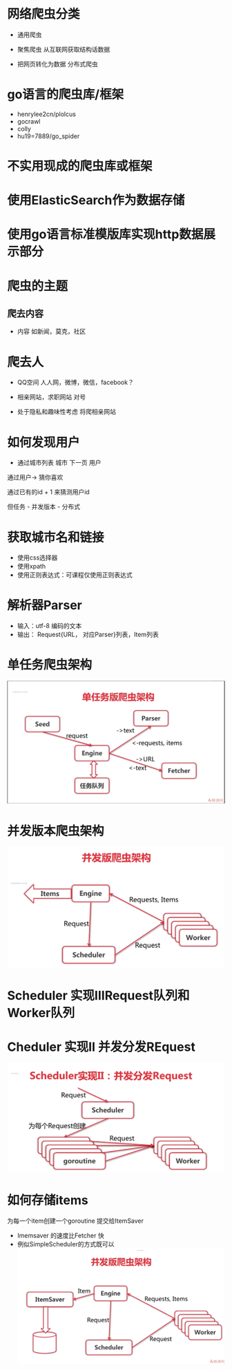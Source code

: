 
# 网络爬虫分类

* 通用爬虫
* 聚焦爬虫 从互联网获取结构话数据


* 把网页转化为数据  分布式爬虫


# go语言的爬虫库/框架

* henrylee2cn/plolcus 
* gocrawl
* colly
* hu19=7889/go_spider

# 不实用现成的爬虫库或框架
# 使用ElasticSearch作为数据存储
# 使用go语言标准模版库实现http数据展示部分



# 爬虫的主题

## 爬去内容
* 内容  如新闻，莫克，社区
# 爬去人
* QQ空间 人人网，微博，微信，facebook？
* 相亲网站，求职网站 对号


* 处于隐私和趣味性考虑 将爬相亲网站


# 如何发现用户
* 通过城市列表 城市 下一页 用户

通过用户-> 猜你喜欢

通过已有的id + 1 来猜测用户id



但任务 - 并发版本 - 分布式


# 获取城市名和链接
* 使用css选择器
* 使用xpath
* 使用正则表达式：可课程仅使用正则表达式


# 解析器Parser

* 输入：utf-8  编码的文本
* 输出： Request{URL， 对应Parser}列表，Item列表

# 单任务爬虫架构

![](.13.notebook_images/1cf058a0.png)

# 并发版本爬虫架构
![](.13.notebook_images/5917b2f8.png)


# Scheduler 实现IIIRequest队列和Worker队列


# Cheduler 实现II 并发分发REquest
![](.13.notebook_images/578ba610.png)

# 如何存储items
为每一个item创建一个goroutine 提交给ItemSaver

* Imemsaver 的速度比Fetcher 快
* 例似SimpleScheduler的方式既可以
![](.13.notebook_images/8798648d.png)